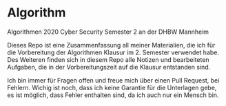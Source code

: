 # Algorithm
Algorithmen 2020 Cyber Security Semester 2 an der DHBW Mannheim

Dieses Repo ist eine Zusammenfassung all meiner Materialien, die ich für die Vorbereitung der Algorithmen Klausur im 2. Semester 
verwendet habe. Des Weiteren finden sich in diesem Repo alle Notizen und bearbeiteten Aufgaben, die in der Vorbereitungszeit auf
die Klausur entstanden sind. 

Ich bin immer für Fragen offen und freue mich über einen Pull Request, bei Fehlern. 
Wichig ist noch, dass ich keine Garantie für die Unterlagen gebe, es ist möglich, dass Fehler enthalten sind, da ich auch nur
ein Mensch bin. 

